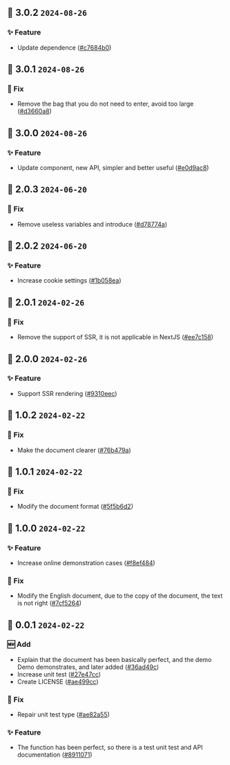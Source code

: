 ## 🎉 3.0.2 `2024-08-26`
### ✨ Feature
- Update dependence ([#c7684b0](https://github.com/kwooshung/React-Themes/commit/c7684b0509313659d9ee251be1d8d366ab0f57ac))

## 🎉 3.0.1 `2024-08-26`
### 🐛 Fix
- Remove the bag that you do not need to enter, avoid too large ([#d3660a8](https://github.com/kwooshung/React-Themes/commit/d3660a8ffda4d99db2fa178efd1082872fd7e4d6))

## 🎉 3.0.0 `2024-08-26`
### ✨ Feature
- Update component, new API, simpler and better useful ([#e0d9ac8](https://github.com/kwooshung/React-Themes/commit/e0d9ac84c002ec03a4f630e151a0877d42345def))

## 🎉 2.0.3 `2024-06-20`
### 🐛 Fix
- Remove useless variables and introduce ([#d78774a](https://github.com/kwooshung/React-Themes/commit/d78774a92f3df22ff48a69ebdb02ba1f01611f82))

## 🎉 2.0.2 `2024-06-20`
### ✨ Feature
- Increase cookie settings ([#1b058ea](https://github.com/kwooshung/React-Themes/commit/1b058ea0ccc2416512a0348da7a444654fd45636))

## 🎉 2.0.1 `2024-02-26`
### 🐛 Fix
- Remove the support of SSR, it is not applicable in NextJS ([#ee7c158](https://github.com/kwooshung/React-Themes/commit/ee7c1583dce3bce7ddb72a2c1b1e99511e0fc4d7))

## 🎉 2.0.0 `2024-02-26`
### ✨ Feature
- Support SSR rendering ([#9310eec](https://github.com/kwooshung/React-Themes/commit/9310eec6406aae1959e1f6bd1db92c56f6186756))

## 🎉 1.0.2 `2024-02-22`
### 🐛 Fix
- Make the document clearer ([#76b479a](https://github.com/kwooshung/React-Themes/commit/76b479aea1134a476dca3aa56fbb9d2e9507e8b2))

## 🎉 1.0.1 `2024-02-22`
### 🐛 Fix
- Modify the document format ([#5f5b6d2](https://github.com/kwooshung/React-Themes/commit/5f5b6d22711c9650b2284c72d45e9047e295fb0a))

## 🎉 1.0.0 `2024-02-22`
### ✨ Feature
- Increase online demonstration cases ([#f8ef484](https://github.com/kwooshung/React-Themes/commit/f8ef4846e2f9a322531c4d6d0f94f350c47d255f))
### 🐛 Fix
- Modify the English document, due to the copy of the document, the text is not right ([#7cf5264](https://github.com/kwooshung/React-Themes/commit/7cf526425c813fb63b759850b5f62ec8505c811e))

## 🎉 0.0.1 `2024-02-22`
### 🆕 Add
- Explain that the document has been basically perfect, and the demo Demo demonstrates, and later added ([#36ad49c](https://github.com/kwooshung/React-Themes/commit/36ad49c55b49c1a79408530d35243636fb7fb248))
- Increase unit test ([#27e47cc](https://github.com/kwooshung/React-Themes/commit/27e47cc290062b39b675c0c51597a87a08e9da06))
- Create LICENSE ([#ae499cc](https://github.com/kwooshung/React-Themes/commit/ae499cc1dc2ba5f35748a4ebfd7370b76a7f0fcb))
### 🐛 Fix
- Repair unit test type ([#ae82a55](https://github.com/kwooshung/React-Themes/commit/ae82a552fbf7dc96a65b4868eb3786826bd39da3))
### ✨ Feature
- The function has been perfect, so there is a test unit test and API documentation ([#8911071](https://github.com/kwooshung/React-Themes/commit/8911071f6d72cac0e2dd7f8d092ae8cc416c9a01))